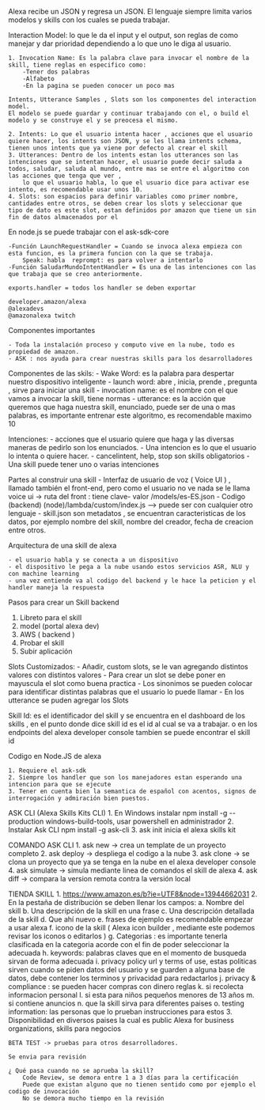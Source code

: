Alexa recibe un JSON y regresa un JSON.
El lenguaje siempre limita varios modelos y skills con los cuales se pueda trabajar.

Interaction Model: lo que le da el input y el output, son reglas de como manejar y dar prioridad dependiendo a lo que uno le diga al usuario.
    
    1. Invocation Name: Es la palabra clave para invocar el nombre de la skill, tiene reglas en especifico como:
        -Tener dos palabras
        -Alfabeto
        -En la pagina se pueden conocer un poco mas 

    Intents, Utterance Samples , Slots son los componentes del interaction model.
    El modelo se puede guardar y continuar trabajando con el, o build el modelo y se construye el y se preocesa el mismo.

    2. Intents: Lo que el usuario intenta hacer , acciones que el usuario quiere hacer, los intents son JSON, y se les llama intents schema, tienen unos intents que ya viene por defecto al crear el skill
    3. Utterances: Dentro de los intents estan los utterances son las intenciones que se intentan hacer, el usuario puede decir saluda a todos, saludar, saluda al mundo, entre mas se entre el algoritmo con las acciones que tenga que ver , 
        lo que el usuario habla, lo que el usuario dice para activar ese intento, es recomendable usar unos 10.
    4. Slots: son espacios para definir variables como primer nombre, cantidades entre otros, se deben crear los slots y seleccionar que tipo de dato es este slot, estan definidos por amazon que tiene un sin fin de datos almacenados por el


En node.js se puede trabajar con el ask-sdk-core 

    -Función LaunchRequestHandler = Cuando se invoca alexa empieza con esta funcion, es la primera funcion con la que se trabaja.
        Speak: habla  reprompt: es para volver a intentarlo
    -Función SaludarMundoIntentHandler = Es una de las intenciones con las que trabaja que se creo anteriormente.

    exports.handler = todos los handler se deben exportar

    developer.amazon/alexa
    @alexadevs
    @amazonalexa twitch


Componentes importantes 

    - Toda la instalación proceso y computo vive en la nube, todo es propiedad de amazon.
    - ASK : nos ayuda para crear nuestras skills para los desarrolladores

Componentes de las skils:
    - Wake Word: es la palabra para despertar nuestro dispositivo inteligente
    - launch word: abre , inicia, prende , pregunta , sirve para iniciar una skill
    - invocation name: es el nombre con el que vamos a invocar la skill, tiene normas
    - utterance: es la acción que queremos que haga nuestra skill, enunciado, puede ser de una o mas palabras, es importante entrenar este algoritmo, es recomendable maximo 10

Intenciones:
    - acciones que el usuario quiere que haga y las diversas maneras de pedirlo son los enunciados.
    - Una intencion es lo que el usuario lo intenta o quiere hacer.
    - cancelintent, help, stop son skills obligatorios
    - Una skill puede tener uno o varias intenciones

Partes al construir una skill
    - Interfaz de usuario de voz ( Voice UI ) , llamado también el front-end, pero como el usuario no ve nada se le llama voice ui -> ruta del front : tiene clave- valor /models/es-ES.json
    - Codigo (backend) (node)/lambda/custom/index.js --> puede ser con cualquier otro lenguaje
    - skill.json son metadatos , se encuentran caracteristicas de los datos, por ejemplo nombre del skill, nombre del creador, fecha de creacion entre otros.

Arquitectura de una skill de alexa

    - el usuario habla y se conecta a un dispositivo
    - el dispositivo le pega a la nube usando estos servicios ASR, NLU y con machine learning
    - una vez entiende va al codigo del backend y le hace la peticion y el handler maneja la respuesta

Pasos para crear un Skill backend

1. Libreto para el skill
2. model (portal alexa dev)
3. AWS ( backend )
4. Probar el skill
5. Subir aplicación


Slots Customizados:
    - Añadir, custom slots, se le van agregando distintos valores con distintos valores 
    - Para crear un slot se debe poner en mayuscula el slot como buena practica
    - Los sinonimos se pueden colocar para identificar distintas palabras que el usuario lo puede llamar
    - En los utterance se puden agregar los Slots

Skill Id: es el identificador del skill y se encuentra en el dashboard de los skills , en el punto donde dice skill id es el id al cual se va a trabajar.
            o en los endpoints del alexa developer console tambien se puede encontrar el skill id


Codigo en Node.JS de alexa

    1. Requiere el ask-sdk
    2. Siempre los handler que son los manejadores estan esperando una intencion para que se ejecute
    3. Tener en cuenta bien la semantica de español con acentos, signos de interrogación y admiración bien puestos.


ASK CLI  (Alexa Skills Kits CLI)
    1. En Windows instalar npm install -g --production windows-build-tools, usar powershell en administrador
    2. Instalar Ask CLI npm install -g ask-cli
    3. ask init inicia el alexa skills kit

COMANDO ASK CLI
    1. ask new -> crea un template de un proyecto completo
    2. ask deploy -> despliega el codigo a la nube
    3. ask clone -> se clona un proyecto que ya se tenga en la nube en el alexa developer console
    4. ask simulate -> simula mediante linea de comandos el skill de alexa
    4. ask diff -> compara la version remota contra la versión local

TIENDA SKILL
    1. https://www.amazon.es/b?ie=UTF8&node=13944662031
    2. En la pestaña de distribución se deben llenar los campos:
        a. Nombre del skill
        b. Una descripción de la skill en una frase
        c. Una descripción detallada de la skill
        d. Que ahí nuevo
        e. frases de ejemplo es recomendable empezar a usar alexa
        f. icono de la skill ( Alexa icon builder , mediante este podemos revisar los iconos o editarlos )
        g. Categorias : es importante tenerla clasificada en la categoria acorde con el fin de poder seleccionar la adecuada
        h. keywords: palabras claves que en el momento de busqueda sirvan de forma adecuada
        i. privacy policy url y terms of use, estas politicas sirven cuando se piden datos del usuario y se guarden a alguna base de datos, debe contener los terminos y privacidad para redactarlos
        j. privacy & compliance : se pueden hacer compras con dinero reglas
        k. si recolecta informacion personal
        l. si esta para niños pequeños menores de 13 años
        m. si contiene anuncios
        n. que la skill sirva para diferentes paises
        o. testing information: las personas que lo prueban instrucciones para estos
    3. Disponibilidad en diversos paises la cual es public
        Alexa for business organizations, skills para negocios
    
    BETA TEST -> pruebas para otros desarrolladores.

    Se envia para revisión

    ¿ Qué pasa cuando no se aprueba la skill?
        Code Review, se demora entre 1 a 3 días para la certificación
        Puede que existan alguno que no tienen sentido como por ejemplo el codigo de invocación 
        No se demora mucho tiempo en la revisión
        